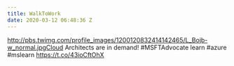 ```yaml
---
title: WalkToWork
date: 2020-03-12 06:48:36 Z
---
```


 http://pbs.twimg.com/profile_images/1200120832414142465/L_Bojb-w_normal.jpgCloud Architects are in demand! #MSFTAdvocate learn #azure #mslearn https://t.co/43ioCftOhX